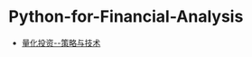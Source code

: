 # Python-for-Financial-Analysis

- [量化投资--策略与技术](https://drive.google.com/file/d/1RT2DMBvF30zncxCFZm_TYgjg4hHcZi-B/view?usp=share_link)
